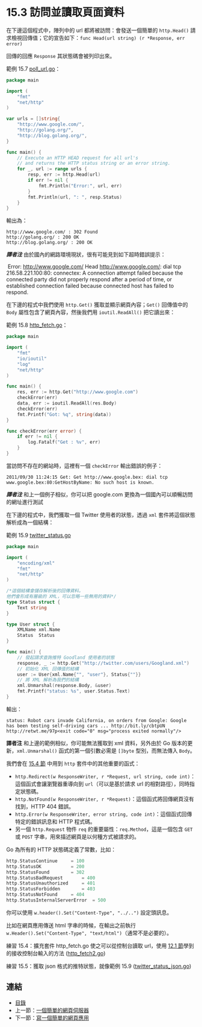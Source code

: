 # 15.3 訪問並讀取頁面資料

在下邊這個程式中，陣列中的 url 都將被訪問：會發送一個簡單的 `http.Head()` 請求檢視回傳值；它的宣告如下：`func Head(url string) (r *Response, err error)`

回傳的回應 `Response` 其狀態碼會被列印出來。

範例 15.7 [poll_url.go](examples/chapter_15/poll_url.go)：

```go
package main

import (
	"fmt"
	"net/http"
)

var urls = []string{
	"http://www.google.com/",
	"http://golang.org/",
	"http://blog.golang.org/",
}

func main() {
	// Execute an HTTP HEAD request for all url's
	// and returns the HTTP status string or an error string.
	for _, url := range urls {
		resp, err := http.Head(url)
		if err != nil {
			fmt.Println("Error:", url, err)
		}
		fmt.Println(url, ": ", resp.Status)
	}
}
```

輸出為：

	http://www.google.com/ : 302 Found
	http://golang.org/ : 200 OK
	http://blog.golang.org/ : 200 OK

***譯者注*** 由於國內的網路環境現狀，很有可能見到如下超時錯誤提示：

​	Error: http://www.google.com/ Head http://www.google.com/: dial tcp 216.58.221.100:80: connectex: A connection attempt failed because the connected party did not properly respond after a period of time, or established connection failed because connected host has failed to respond.

在下邊的程式中我們使用 `http.Get()` 獲取並顯示網頁內容；`Get()` 回傳值中的 `Body` 屬性包含了網頁內容，然後我們用 `ioutil.ReadAll()` 把它讀出來：

範例 15.8 [http_fetch.go](examples/chapter_15/http_fetch.go)：

```go
package main

import (
	"fmt"
	"io/ioutil"
	"log"
	"net/http"
)

func main() {
	res, err := http.Get("http://www.google.com")
	checkError(err)
	data, err := ioutil.ReadAll(res.Body)
	checkError(err)
	fmt.Printf("Got: %q", string(data))
}

func checkError(err error) {
	if err != nil {
		log.Fatalf("Get : %v", err)
	}
}
```

當訪問不存在的網站時，這裡有一個 `checkError` 輸出錯誤的例子：

	2011/09/30 11:24:15 Get: Get http://www.google.bex: dial tcp www.google.bex:80:GetHostByName: No such host is known.

***譯者注*** 和上一個例子相似，你可以把 google.com 更換為一個國內可以順暢訪問的網址進行測試

在下邊的程式中，我們獲取一個 Twitter 使用者的狀態，透過 `xml` 套件將這個狀態解析成為一個結構：

範例 15.9 [twitter_status.go](examples/chapter_15/twitter_status.go)

```go
package main

import (
	"encoding/xml"
	"fmt"
	"net/http"
)

/*這個結構會儲存解析後的回傳資料。
他們會形成有層級的 XML，可以忽略一些無用的資料*/
type Status struct {
	Text string
}

type User struct {
	XMLName xml.Name
	Status  Status
}

func main() {
	// 發起請求查詢推特 Goodland 使用者的狀態
	response, _ := http.Get("http://twitter.com/users/Googland.xml")
	// 初始化 XML 回傳值的結構
	user := User{xml.Name{"", "user"}, Status{""}}
	// 將 XML 解析為我們的結構
	xml.Unmarshal(response.Body, &user)
	fmt.Printf("status: %s", user.Status.Text)
}
```

輸出：

	status: Robot cars invade California, on orders from Google: Google has been testing self-driving cars ... http://bit.ly/cbtpUN http://retwt.me/97p<exit code="0" msg="process exited normally"/>

**譯者注** 和上邊的範例相似，你可能無法獲取到 xml 資料，另外由於 Go 版本的更新，`xml.Unmarshal()` 函式的第一個引數必需是 `[]byte` 型別，而無法傳入 `Body`。

我們會在 [15.4 節](15.4.md) 中用到 `http` 套件中的其他重要的函式：

*	`http.Redirect(w ResponseWriter, r *Request, url string, code int)`：這個函式會讓瀏覽器重導向到 `url`（可以是基於請求 url 的相對路徑），同時指定狀態碼。
*	`http.NotFound(w ResponseWriter, r *Request)`：這個函式將回傳網頁沒有找到，HTTP 404 錯誤。
*	`http.Error(w ResponseWriter, error string, code int)`：這個函式回傳特定的錯誤訊息和 HTTP 程式碼。
*	另一個 `http.Request` 物件 `req` 的重要屬性：`req.Method`，這是一個包含 `GET` 或 `POST` 字串，用來描述網頁是以何種方式被請求的。

Go 為所有的 HTTP 狀態碼定義了常數，比如：
```go
http.StatusContinue		= 100
http.StatusOK			= 200
http.StatusFound		= 302
http.StatusBadRequest		= 400
http.StatusUnauthorized		= 401
http.StatusForbidden		= 403
http.StatusNotFound		= 404
http.StatusInternalServerError	= 500
```

你可以使用 `w.header().Set("Content-Type", "../..")` 設定頭訊息。

比如在網頁應用傳送 html 字串的時候，在輸出之前執行 `w.Header().Set("Content-Type", "text/html")`（通常不是必要的）。

練習 15.4：擴充套件 http_fetch.go 使之可以從控制台讀取 url，使用 [12.1 節](12.1.md)學到的接收控制台輸入的方法 ([http_fetch2.go](examples/chapter_15/http_fetch2.go))

練習 15.5：獲取 json 格式的推特狀態，就像範例 15.9 ([twitter_status_json.go](exercises/chapter_15/twitter_status_json.go))

## 連結

- [目錄](directory.md)
- 上一節：[一個簡單的網頁伺服器](15.2.md)
- 下一節：[寫一個簡單的網頁應用](15.4.md)

